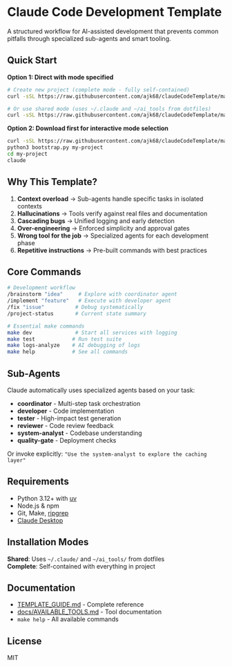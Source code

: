 # Claude Code Development Template

A structured workflow for AI-assisted development that prevents common pitfalls through specialized sub-agents and smart tooling.

## Quick Start

**Option 1: Direct with mode specified**
```bash
# Create new project (complete mode - fully self-contained)
curl -sSL https://raw.githubusercontent.com/ajk68/claudeCodeTemplate/main/bootstrap.py | python3 - my-project --mode complete

# Or use shared mode (uses ~/.claude and ~/ai_tools from dotfiles)
curl -sSL https://raw.githubusercontent.com/ajk68/claudeCodeTemplate/main/bootstrap.py | python3 - my-project --mode shared
```

**Option 2: Download first for interactive mode selection**
```bash
curl -sSL https://raw.githubusercontent.com/ajk68/claudeCodeTemplate/main/bootstrap.py -o bootstrap.py
python3 bootstrap.py my-project
cd my-project
claude
```

## Why This Template?

1. **Context overload** → Sub-agents handle specific tasks in isolated contexts
2. **Hallucinations** → Tools verify against real files and documentation  
3. **Cascading bugs** → Unified logging and early detection
4. **Over-engineering** → Enforced simplicity and approval gates
5. **Wrong tool for the job** → Specialized agents for each development phase
6. **Repetitive instructions** → Pre-built commands with best practices

## Core Commands

```bash
# Development workflow
/brainstorm "idea"     # Explore with coordinator agent
/implement "feature"   # Execute with developer agent  
/fix "issue"          # Debug systematically
/project-status       # Current state summary

# Essential make commands
make dev              # Start all services with logging
make test            # Run test suite
make logs-analyze    # AI debugging of logs
make help            # See all commands
```

## Sub-Agents

Claude automatically uses specialized agents based on your task:

- **coordinator** - Multi-step task orchestration
- **developer** - Code implementation
- **tester** - High-impact test generation
- **reviewer** - Code review feedback
- **system-analyst** - Codebase understanding
- **quality-gate** - Deployment checks

Or invoke explicitly: `"Use the system-analyst to explore the caching layer"`

## Requirements

- Python 3.12+ with [uv](https://github.com/astral-sh/uv)
- Node.js & npm
- Git, Make, [ripgrep](https://github.com/BurntSushi/ripgrep)
- [Claude Desktop](https://claude.ai/download)

## Installation Modes

**Shared**: Uses `~/.claude/` and `~/ai_tools/` from dotfiles  
**Complete**: Self-contained with everything in project

## Documentation

- [TEMPLATE_GUIDE.md](TEMPLATE_GUIDE.md) - Complete reference
- [docs/AVAILABLE_TOOLS.md](docs/AVAILABLE_TOOLS.md) - Tool documentation
- `make help` - All available commands

## License

MIT
